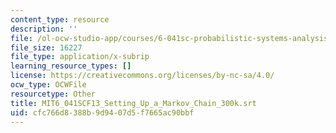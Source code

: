 ```yaml
---
content_type: resource
description: ''
file: /ol-ocw-studio-app/courses/6-041sc-probabilistic-systems-analysis-and-applied-probability-fall-2013/cfc766d8388b9d9407d5f7665ac90bbf_MIT6_041SCF13_Setting_Up_a_Markov_Chain_300k.srt
file_size: 16227
file_type: application/x-subrip
learning_resource_types: []
license: https://creativecommons.org/licenses/by-nc-sa/4.0/
ocw_type: OCWFile
resourcetype: Other
title: MIT6_041SCF13_Setting_Up_a_Markov_Chain_300k.srt
uid: cfc766d8-388b-9d94-07d5-f7665ac90bbf
---
```

